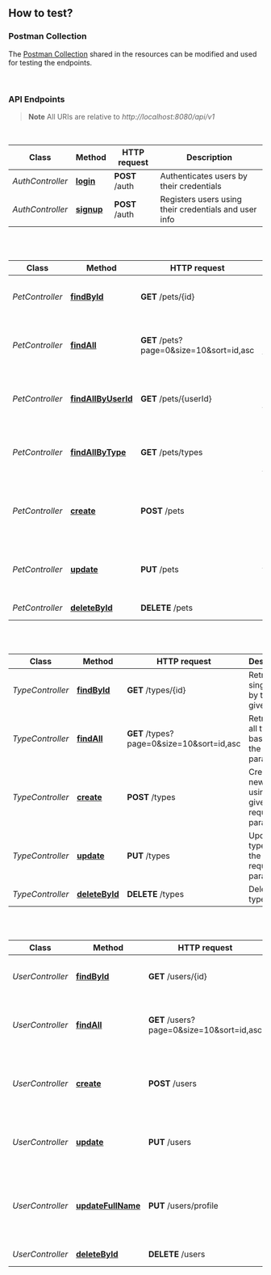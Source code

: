 ## How to test?

### Postman Collection

The [Postman Collection](postman/pet_clinic.postman_collection.json) shared in the resources can be modified and used
for testing the endpoints.

<br/>

### API Endpoints

> **Note** All URIs are relative to *http://localhost:8080/api/v1*

<br/>

| Class            | Method                                          | HTTP request   | Description                                           |
|------------------|-------------------------------------------------|----------------|-------------------------------------------------------|
| *AuthController* | [**login**](http://localhost:8080/api/v1/auth)  | **POST** /auth | Authenticates users by their credentials              |
| *AuthController* | [**signup**](http://localhost:8080/api/v1/auth) | **POST** /auth | Registers users using their credentials and user info |

<br/>
<br/>

| Class           | Method                                                            | HTTP request         | Description                                          |
|-----------------|-------------------------------------------------------------------|----------------------|------------------------------------------------------|
| *PetController* | [**findById**](http://localhost:8080/api/v1/pets/{id})            | **GET** /pets/{id}   | Retrieves a single pet by the given id               |
| *PetController* | [**findAll**](http://localhost:8080/api/v1/pets)                  | **GET** /pets?page=0&size=10&sort=id,asc        | Retrieves all pets based on the given parameters     |
| *PetController* | [**findAllByUserId**](http://localhost:8080/api/v1/pets/{userId}) | **GET** /pets/{userId} | Retrieves all pets based on the given userId         |
| *PetController* | [**findAllByType**](http://localhost:8080/api/v1/pets/types)      | **GET** /pets/types  | Retrieves counts of all pets by selected type        |
| *PetController* | [**create**](http://localhost:8080/api/v1/pets)                   | **POST** /pets       | Creates a new pet using the given request parameters |
| *PetController* | [**update**](http://localhost:8080/api/v1/pets)                   | **PUT** /pets        | Updates pet using the given request parameters       |
| *PetController* | [**deleteById**](http://localhost:8080/api/v1/pets/{id})          | **DELETE** /pets     | Deletes pet by id                                    |

<br/>
<br/>

| Class            | Method                                                    | HTTP request        | Description                                           |
|------------------|-----------------------------------------------------------|---------------------|-------------------------------------------------------|
| *TypeController* | [**findById**](http://localhost:8080/api/v1/types/{id})   | **GET** /types/{id} | Retrieves a single type by the given id               |
| *TypeController* | [**findAll**](http://localhost:8080/api/v1/types)         | **GET** /types?page=0&size=10&sort=id,asc | Retrieves all types based on the given parameters     |
| *TypeController* | [**create**](http://localhost:8080/api/v1/types)          | **POST** /types     | Creates a new type using the given request parameters |
| *TypeController* | [**update**](http://localhost:8080/api/v1/types)          | **PUT** /types      | Updates type using the given request parameters       |
| *TypeController* | [**deleteById**](http://localhost:8080/api/v1/types/{id}) | **DELETE** /types   | Deletes type by id                                    |

<br/>
<br/>

| Class            | Method                                                           | HTTP request          | Description                                                         |
|------------------|------------------------------------------------------------------|-----------------------|---------------------------------------------------------------------|
| *UserController* | [**findById**](http://localhost:8080/api/v1/users/{id})          | **GET** /users/{id}   | Retrieves a single user by the given id                             |
| *UserController* | [**findAll**](http://localhost:8080/api/v1/users)                | **GET** /users?page=0&size=10&sort=id,asc        | Retrieves all users based on the given parameters                   |
| *UserController* | [**create**](http://localhost:8080/api/v1/users)                 | **POST** /users       | Creates a new user using the given request parameters               |
| *UserController* | [**update**](http://localhost:8080/api/v1/users)                 | **PUT** /users        | Updates user using the given request parameters                     |
| *UserController* | [**updateFullName**](http://localhost:8080/api/v1/users/profile) | **PUT** /users/profile | Updates user profile by Full Name (First Name and Last Name fields) |
| *UserController* | [**deleteById**](http://localhost:8080/api/v1/users/{id})        | **DELETE** /users     | Deletes user by id                                                  |

<br/>


<br/>
<br/>